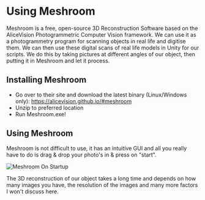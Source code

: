 # Using Meshroom

Meshroom is a free, open-source 3D Reconstruction Software based on the AliceVision Photogrammetric Computer Vision framework. We can use it as a photogrammetry program for scanning objects in real life and digitise them. We can then use these digital scans of real life models in Unity for our scripts. We do this by taking pictures at different angles of our object, then putting it in Meshroom and let it process.

## Installing Meshroom

- Go over to their site and download the latest binary (Linux/Windows only):
https://alicevision.github.io/#meshroom  
- Unzip to preferred location
- Run Meshroom.exe!
  
## Using Meshroom

Meshroom is not difficult to use, it has an intuitive GUI and all you really have to do is drag & drop your photo's in & press on "start".

![Meshroom On Startup](../Images/MeshroomOnStartUp.png)

The 3D reconstruction of our object takes a long time and depends on how many images you have, the resolution of the images and many more factors I won't discuss here. 

